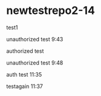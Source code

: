 # newtestrepo2-14

test1

unauthorized test 9:43

authorized test

unauthorized test 9:48

auth test 11:35

testagain 11:37

